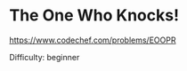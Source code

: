 <!--
SPDX-FileCopyrightText: 2022 Google Inc
SPDX-FileCopyrightText: 2022 Vladimir Rusinov <vrusinov@google.com>

SPDX-License-Identifier: Apache-2.0
-->

# The One Who Knocks!

https://www.codechef.com/problems/EOOPR

Difficulty: beginner
